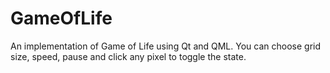 # GameOfLife
An implementation of Game of Life using Qt and QML. You can choose grid size, speed, pause and click any pixel to toggle the state.